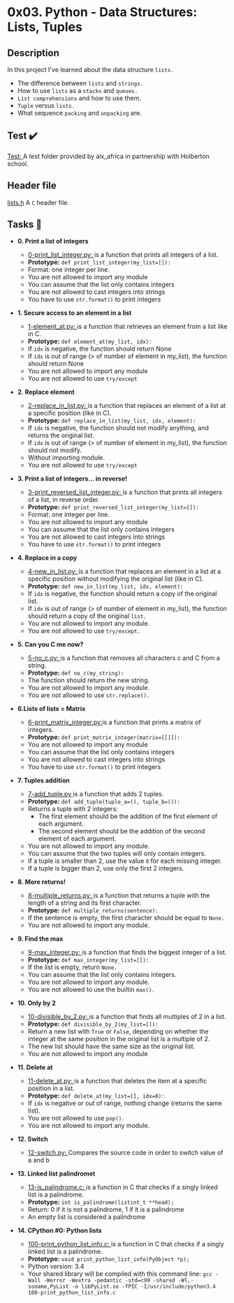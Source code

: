 # **0x03. Python - Data Structures: Lists, Tuples**

## **Description**

In this project I've learned about the data structure `lists.`

- The difference between `lists` and `strings.`
- How to use `lists` as a `stacks` and `queues.`
- `List comprehensions` and how to use them.
- `Tuple` versus `lists.`
- What sequence `packing` and `unpacking` are.

## **Test ✔️**

[Test: ](https://github.com/Bantamlak12/alx-higher_level_programming/tree/master/0x03-python-data_structures/test)
A test folder provided by alx_africa in partnership with Holberton school.

## **Header file**
[lists.h](https://github.com/Bantamlak12/alx-higher_level_programming/blob/master/0x03-python-data_structures/lists.h)
A `C` header file.

## **Tasks 📃**

- **0. Print a list of integers**

  - [0-print_list_integer.py: ](https://github.com/Bantamlak12/alx-higher_level_programming/blob/master/0x03-python-data_structures/0-print_list_integer.py)is a function that prints all integers of a list.

  * **Prototype:** `def print_list_integer(my_list=[]):`
  * Format: one integer per line.
  * You are not allowed to import any module
  * You can assume that the list only contains integers
  * You are not allowed to cast integers into strings
  * You have to use `str.format()` to print integers

* **1. Secure access to an element in a list**

  - [1-element_at.py: ](https://github.com/Bantamlak12/alx-higher_level_programming/blob/master/0x03-python-data_structures/1-element_at.py)is a function that retrieves an element from a list like in C.

  * **Prototype:** `def element_at(my_list, idx):`
  * If `idx` is negative, the function should return None
  * If `idx` is out of range (> of number of element in my_list), the function should return None
  * You are not allowed to import any module
  * You are not allowed to use `try/except`

* **2. Replace element**

  - [2-replace_in_list.py: ](https://github.com/Bantamlak12/alx-higher_level_programming/blob/master/0x03-python-data_structures/2-replace_in_list.py)is a function that replaces an element of a list at a specific position (like in C).

  * **Prototype:** `def replace_in_list(my_list, idx, element):`
  * If `idx` is negative, the function should not modify anything, and returns the original list.
  * If `idx` is out of range (> of number of element in my_list), the function should not modify.
  * Without importing module.
  * You are not allowed to use `try/except`

* **3. Print a list of integers... in reverse!**

  - [3-print_reversed_list_integer.py: ](https://github.com/Bantamlak12/alx-higher_level_programming/blob/master/0x03-python-data_structures/3-print_reversed_list_integer.py)is a function that prints all integers of a list, in reverse order.

  * **Prototype:** `def print_reversed_list_integer(my_list=[]):`
  * Format: one integer per line.
  * You are not allowed to import any module
  * You can assume that the list only contains integers
  * You are not allowed to cast integers into strings
  * You have to use `str.format()` to print integers

* **4. Replace in a copy**

  - [4-new_in_list.py: ](https://github.com/Bantamlak12/alx-higher_level_programming/blob/master/0x03-python-data_structures/4-new_in_list.py)is a function that replaces an element in a list at a specific position without modifying the original list (like in C).

  * **Prototype:** `def new_in_list(my_list, idx, element):`
  * If `idx` is negative, the function should return a copy of the original list.
  * If `idx` is out of range (> of number of element in my_list), the function should return a copy of the original `list.`
  * You are not allowed to import any module.
  * You are not allowed to use `try/except.`

* **5. Can you C me now?**

  - [5-no_c.py: ](https://github.com/Bantamlak12/alx-higher_level_programming/blob/master/0x03-python-data_structures/5-no_c.py)is a function that removes all characters c and C from a string.

  * **Prototype:** `def no_c(my_string):`
  * The function should return the new string.
  * You are not allowed to import any module.
  * You are not allowed to use `str.replace().`

* **6.Lists of lists = Matrix**

  - [6-print_matrix_integer.py:](https://github.com/Bantamlak12/alx-higher_level_programming/blob/master/0x03-python-data_structures/6-print_matrix_integer.py)is a function that prints a matrix of integers.

  * **Prototype:** `def print_matrix_integer(matrix=[[]]):`
  * You are not allowed to import any module
  * You can assume that the list only contains integers
  * You are not allowed to cast integers into strings
  * You have to use `str.format()` to print integers

* **7. Tuples addition**

  - [7-add_tuple.py ](https://github.com/Bantamlak12/alx-higher_level_programming/blob/master/0x03-python-data_structures/7-add_tuple.py) is a function that adds 2 tuples.

  * **Prototype:** `def add_tuple(tuple_a=(), tuple_b=()):`
  * Returns a tuple with 2 integers:
    - The first element should be the addition of the first element of each argument.
    - The second element should be the addition of the second element of each argument.
  * You are not allowed to import any module.
  * You can assume that the two tuples will only contain integers.
  * If a tuple is smaller than 2, use the value `0` for each missing integer.
  * If a tuple is bigger than 2, use only the first 2 integers.

- **8. More returns!**

  - [8-multiple_returns.py: ](https://github.com/Bantamlak12/alx-higher_level_programming/blob/master/0x03-python-data_structures/8-multiple_returns.py)is a function that returns a tuple with the length of a string and its first character.

  * **Prototype:** `def multiple_returns(sentence):`
  * If the sentence is empty, the first character should be equal to `None.`
  * You are not allowed to import any module.

- **9. Find the max**

  - [9-max_integer.py: ](https://github.com/Bantamlak12/alx-higher_level_programming/blob/master/0x03-python-data_structures/9-max_integer.py)is a function that finds the biggest integer of a list.

  * **Prototype:** `def max_integer(my_list=[]):`
  * If the list is empty, return `None.`
  * You can assume that the list only contains integers.
  * You are not allowed to import any module.
  * You are not allowed to use the builtin `max().`

- **10. Only by 2**

  - [10-divisible_by_2.py: ](https://github.com/Bantamlak12/alx-higher_level_programming/blob/master/0x03-python-data_structures/10-divisible_by_2.py)is a function that finds all multiples of 2 in a list.

  * **Prototype:** `def divisible_by_2(my_list=[]):`
  * Return a new list with `True` or `False`, depending on whether the integer at the same position in the original list is a multiple of 2.
  * The new list should have the same size as the original list.
  * You are not allowed to import any module

- **11. Delete at**

  - [11-delete_at.py: ](https://github.com/Bantamlak12/alx-higher_level_programming/blob/master/0x03-python-data_structures/11-delete_at.py) is a function that deletes the item at a specific position in a list.

  * **Prototype:** `def delete_at(my_list=[], idx=0):`
  * If `idx` is negative or out of range, nothing change (returns the same list).
  * You are not allowed to use `pop().`
  * You are not allowed to import any module.

- **12. Switch**

  - [12-switch.py: ](https://github.com/Bantamlak12/alx-higher_level_programming/blob/master/0x03-python-data_structures/12-switch.py) Compares the source code in order to switch value of a and b

- **13. Linked list palindromet**

  - [13-is_palindrome.c: ](https://github.com/Bantamlak12/alx-higher_level_programming/blob/master/0x03-python-data_structures/13-is_palindrome.c) is a function in C that checks if a singly linked list is a palindrome.

  * **Prototype:** `int is_palindrome(listint_t **head);`
  * Return: 0 if it is not a palindrome, 1 if it is a palindrome
  * An empty list is considered a palindrome

- **14. CPython #0: Python lists**

  - [100-print_python_list_info.c: ](https://github.com/Bantamlak12/alx-higher_level_programming/blob/master/0x03-python-data_structures/100-print_python_list_info.c) is a function in C that checks if a singly linked list is a palindrome.

  * **Prototype:** `void print_python_list_info(PyObject *p);`
  * Python version: 3.4
  * Your shared library will be compiled with this command line: `gcc -Wall -Werror -Wextra -pedantic -std=c99 -shared -Wl,-soname,PyList -o libPyList.so -fPIC -I/usr/include/python3.4 100-print_python_list_info.c`
